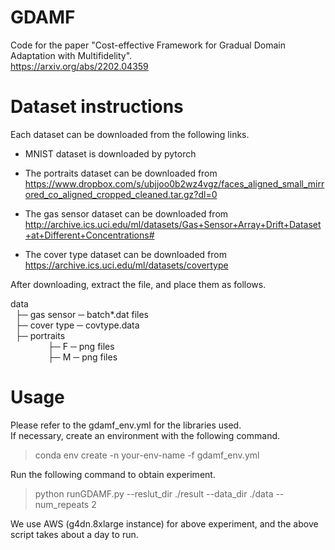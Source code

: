 # GDAMF
Code for the paper "Cost-effective Framework for Gradual Domain Adaptation with Multifidelity".<br>
https://arxiv.org/abs/2202.04359


# Dataset instructions
Each dataset can be downloaded from the following links.

- MNIST dataset is downloaded by pytorch

- The portraits dataset can be downloaded from
https://www.dropbox.com/s/ubjjoo0b2wz4vgz/faces_aligned_small_mirrored_co_aligned_cropped_cleaned.tar.gz?dl=0

- The gas sensor dataset can be downloaded from
http://archive.ics.uci.edu/ml/datasets/Gas+Sensor+Array+Drift+Dataset+at+Different+Concentrations#

- The cover type dataset can be downloaded from
https://archive.ics.uci.edu/ml/datasets/covertype


After downloading, extract the file, and place them as follows.

data <br>
&nbsp; ├─ gas sensor ─ batch*.dat files<br>
&nbsp; ├─ cover type ─ covtype.data<br>
&nbsp; ├─ portraits <br>
&emsp;&emsp;&emsp;&emsp; ├─ F ─ png files<br>
&emsp;&emsp;&emsp;&emsp; ├─ M ─ png files<br>


# Usage
Please refer to the gdamf_env.yml for the libraries used.<br>
If necessary, create an environment with the following command.
>  conda env create -n your-env-name -f gdamf_env.yml

Run the following command to obtain experiment.
> python runGDAMF.py  --reslut_dir ./result --data_dir ./data --num_repeats 2

We use AWS (g4dn.8xlarge instance) for above experiment, and the above script takes about a day to run.


